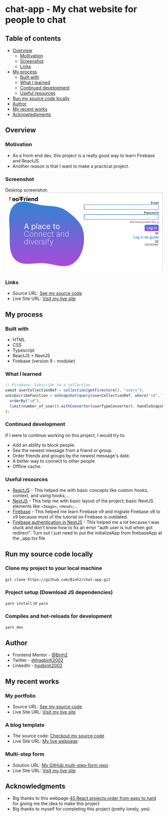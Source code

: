 # chat-app - My chat website for people to chat

## Table of contents

- [Overview](#overview)
  - [Moltivation](#moltivation)
  - [Screenshot](#screenshot)
  - [Links](#links)
- [My process](#my-process)
  - [Built with](#built-with)
  - [What I learned](#what-i-learned)
  - [Continued development](#continued-development)
  - [Useful resources](#useful-resources)
- [Run my source code locally](#run-my-source-code-locally)
- [Author](#author)
- [My recent works](#my-recent-works)
- [Acknowledgments](#acknowledgments)

## Overview

### Motivation

- As a front-end dev, this project is a really good way to learn Firebase and ReactJS.
- Another reason is that I want to make a practical project.

### Screenshot

Desktop screenshot:
![](desktop-screenshot.png)

### Links

- Source URL: [See my source code](https://github.com/Binh2/chat-app)
- Live Site URL: [Visit my live site](https://chat-app-binh2.vercel.app/)

## My process

### Built with

- HTML
- CSS
- Typescript
- ReactJS + NextJS
- Firebase (version 9 - modular)

### What I learned

```js
// Firebase: Subscribe to a collection
const userCollectionRef = collection(getFirestore(), "users");
unsubscribeFunction = onSnapshot(query(userCollectionRef, where("id", "==", searchText), 
  orderBy("id"),
  limit(number_of_user)).withConverter(userTypeConverter), handleSnapshot
);
```

### Continued development

If I were to continue working on this project, I would try to:

- Add an ability to block people.
- See the newest message from a friend or group.
- Order friends and groups by the newest message's date.
- A better way to connect to other people
- Offline cache.

### Useful resources

- [ReactJS](https://reactjs.org/) - This helped me with basic concepts like custom hooks, context, and using hooks,...
- [NextJS](https://nextjs.org/) - This help me with basic layout of the project; basic NextJS elements like `<Image>`, `<Head>`;...
- [Firebase](https://firebase.google.com/docs) - This helped me learn Firebase v9 and migrate Firebase v8 to v9 because most of the tutorial on Firebase is outdated.
- [Firebase authentication in NextJS](https://blog.logrocket.com/implementing-authentication-in-next-js-with-firebase/) - This helped me a lot because I was stuck and don't know how to fix an error "auth user is null when got redirect". Turn out I just need to put the initializeApp from firebaseApp at the _app.tsx file

## Run my source code locally

### Clone my project to your local machine

`git clone https://github.com/Binh2/chat-app.git`

### Project setup (Download JS dependencies)

`yarn install` or `yarn`

### Compiles and hot-reloads for development

`yarn dev`

## Author

- Frontend Mentor - [@Binh2](https://www.frontendmentor.io/profile/Binh2)
- Twitter - [@hgqbinh2002](https://twitter.com/hgqbinh2002)
- LinkedIn - [hgqbinh2002](https://www.linkedin.com/in/hgqbinh2002/)

## My recent works

### My portfolio

- Source URL: [See my source code](https://github.com/Binh2/portfolio/)
- Live Site URL: [Visit my live site](https://portfolio-binh2.vercel.app)

### A blog template

- The source code: [Checkout my source code](https://github.com/Binh2/brother-blog)
- Live Site URL: [My live webpage](https://binh2.github.io/brother-blog/)

### Multi-step form

- Solution URL: [My GitHub multi-step-form repo](https://github.com/Binh2/multi-step-form/)
- Live Site URL: [Visit my live site](https://binh2.github.io/multi-step-form/)

## Acknowledgments

- Big thanks to this webpage [45 React projects order from easy to hard](https://contactmentor.com/best-react-projects-for-beginners-easy/) for giving me the idea to make this project
- Big thanks to myself for completing this project (pretty lonely, yes)

